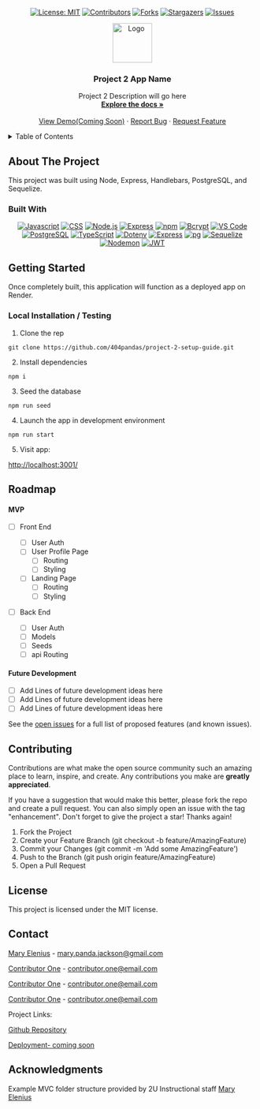 <!-- For assistance using this README for your project, reach out to your instructinoal staff. -->

<!-- TODO: Highlight "404pandas" and shift+command+L (for mac) or cntrl+shift+L (for windows) to select all instances of the example Github Username and type your Username in its place -->
<!-- TODO: Highlight "project-2-setup-guide" and shift+command+L (for mac) or cntrl+shift+L (for windows) to select all instances of the example Github Repository name and type your repostitory name in its place -->

<div align="center">

  <!-- Add additional badges using the following format: -->
  <!-- ![Name](urlToShieldHere)(urlToGithubHere) -->

[![License: MIT](https://img.shields.io/badge/License-MIT-yellow.svg)](https://opensource.org/licenses/MIT)
[![Contributors](https://img.shields.io/github/contributors/404pandas/project-2-setup-guide.svg?style=plastic&logo=appveyor)](https://github.com/404pandas/project-2-setup-guide/graphs/contributors)
[![Forks](https://img.shields.io/github/forks/404pandas/project-2-setup-guide.svg?style=plastic&logo=appveyor)](https://github.com/404pandas/project-2-setup-guide/network/members)
[![Stargazers](https://img.shields.io/github/stars/404pandas/project-2-setup-guide.svg?style=plastic&logo=appveyor)](https://github.com/404pandas/project-2-setup-guide/stargazers)
[![Issues](https://img.shields.io/github/issues/404pandas/project-2-setup-guide.svg?style=plastic&logo=appveyor)](https://github.com/404pandas/project-2-setup-guide/issues)

</div>

<!-- PROJECT LOGO -->

<div align="center">
  <a href="https://github.com/404pandas/project-2-setup-guide">
  <!-- TODO: Correct this file path to a logo if you would like one; otherwise, delete this a href -->
    <img src="./public/images/" alt="Logo" width="80" height="80">
  </a>

<!-- TODO: Edit App name -->
  <h3 align="center">Project 2 App Name</h3>

  <p align="center">
  <!-- TODO: Edit App description -->
    Project 2 Description will go here    <br />
    <a href="https://github.com/404pandas/project-2-setup-guide"><strong>Explore the docs »</strong></a>
    <br />
    <br />
    <!-- TODO: Edit deployment link -->
    <a href="https://github.com/404pandas/project-2-setup-guide">View Demo(Coming Soon)</a>
    ·
    <a href="https://github.com/404pandas/project-2-setup-guide/issues">Report Bug</a>
    ·
    <a href="https://github.com/404pandas/project-2-setup-guide/issues">Request Feature</a>

  </p>
</div>

<!-- TABLE OF CONTENTS -->
<details>
  <summary>Table of Contents</summary>
  <ol>
    <li>
      <a href="#about-the-project">About The Project</a>
      <ul>
        <li><a href="#built-with">Built With</a></li>
      </ul>
    </li>
    <li>
      <a href="#getting-started">Getting Started</a>
      <ul>
        <li><a href="#installation">Installation</a></li>
      </ul>
    </li>
    <li><a href="#usage">Usage</a></li>
    <li><a href="#roadmap">Roadmap</a></li>
    <li><a href="#contributing">Contributing</a></li>
    <li><a href="#license">License</a></li>
    <li><a href="#contact">Contact</a></li>
    <li><a href="#acknowledgments">Acknowledgments</a></li>
  </ol>
</details>

<!-- ABOUT THE PROJECT -->

## About The Project

<!-- TODO: add your screenshots or demo videos here -->
<!-- Add screenshots using the following format: -->
<!-- ![Screenshot alt description](directPathOfScreenshots) -->
<!-- Add video demos using the following format: -->
<!-- ![Video alt description](directPathOfVideos) -->

This project was built using Node, Express, Handlebars, PostgreSQL, and Sequelize.

### Built With

<div align="center">

<!-- TODO: Add any additional badges as needed. For more info, visit: https://github.com/404pandas/empty-resources/blob/main/assets/images/shields.md -->

[![Javascript](https://img.shields.io/badge/Language-JavaScript-ff0000?style=plastic&logo=JavaScript&logoWidth=10)](https://javascript.info/)
[![CSS](https://img.shields.io/badge/Language-CSS-ff8000?style=plastic&logo=CSS3&logoWidth=10)](https://developer.mozilla.org/en-US/docs/Web/CSS)
[![Node.js](https://img.shields.io/badge/Framework-Node.js-ffff00?style=plastic&logo=Node.js&logoWidth=10)](https://nodejs.org/en/)
[![Express](https://img.shields.io/badge/Framework-Express-80ff00?style=plastic&logo=Express&logoWidth=10)](https://expressjs.com/)
[![npm](https://img.shields.io/badge/Tool-npm-00ff00?style=plastic&logo=npm&logoWidth=10)](https://www.npmjs.com/)
[![Bcrypt](https://img.shields.io/badge/Package-Bcrypt-00ffff?style=plastic&logo=npm&logoWidth=10)](https://www.npmjs.com/package/bcrypt)
[![VS Code](https://img.shields.io/badge/IDE-VSCode-0000ff?style=plastic&logo=VisualStudioCode&logoWidth=10)](https://code.visualstudio.com/docs)
[![PostgreSQL](https://img.shields.io/badge/Database-PostgreSQL-8000ff?style=plastic&logo=PostgreSQL&logoWidth=10)](https://www.postgresql.org/docs/)
[![TypeScript](https://img.shields.io/badge/Language-TypeScript-007ACC?style=plastic&logo=typescript&logoWidth=10)](https://www.typescriptlang.org/)
[![Dotenv](https://img.shields.io/badge/Package-Dotenv-00b894?style=plastic&logo=npm&logoWidth=10)](https://www.npmjs.com/package/dotenv)
[![Express](https://img.shields.io/badge/Framework-Express-80ff00?style=plastic&logo=express&logoWidth=10)](https://expressjs.com/)
[![pg](https://img.shields.io/badge/Package-pg-0984e3?style=plastic&logo=postgresql&logoWidth=10)](https://www.npmjs.com/package/pg)
[![Sequelize](https://img.shields.io/badge/Package-Sequelize-6c5ce7?style=plastic&logo=sequelize&logoWidth=10)](https://sequelize.org/)
[![Nodemon](https://img.shields.io/badge/DevDependency-Nodemon-d63031?style=plastic&logo=nodemon&logoWidth=10)](https://www.npmjs.com/package/nodemon)
[![JWT](https://img.shields.io/badge/Package-JWT-000000?style=plastic&logo=jsonwebtokens&logoWidth=10)](https://jwt.io/)


</div>

<!-- GETTING STARTED -->

## Getting Started

Once completely built, this application will function as a deployed app on Render.

### Local Installation / Testing

1. Clone the rep

```
git clone https://github.com/404pandas/project-2-setup-guide.git
```

2. Install dependencies

```
npm i
```

3. Seed the database

```
npm run seed
```

4. Launch the app in development environment

```
npm run start
```

5. Visit app:

[http://localhost:3001/](http://localhost:3001/)

<!-- ROADMAP -->

## Roadmap

<!-- TODO: Plan out rough roadmap here -->

#### MVP

<!-- This is a nested check-box that displays a nice checked or unchecked list on your Github repo to show your visitor's a quick road map! -->

- [ ] Front End

  - [ ] User Auth
  - [ ] User Profile Page
    - [ ] Routing
    - [ ] Styling
  - [ ] Landing Page
    - [ ] Routing
    - [ ] Styling

- [ ] Back End
  - [ ] User Auth
  - [ ] Models
  - [ ] Seeds
  - [ ] api Routing

#### Future Development

- [ ] Add Lines of future development ideas here
- [ ] Add Lines of future development ideas here
- [ ] Add Lines of future development ideas here

See the [open issues](https://github.com/404pandas/project-2-setup-guide/issues) for a full list of proposed features (and known issues).

<!-- CONTRIBUTING -->

## Contributing

Contributions are what make the open source community such an amazing place to learn, inspire, and create. Any contributions you make are **greatly appreciated**.

If you have a suggestion that would make this better, please fork the repo and create a pull request. You can also simply open an issue with the tag "enhancement".
Don't forget to give the project a star! Thanks again!

1. Fork the Project
2. Create your Feature Branch (git checkout -b feature/AmazingFeature)
3. Commit your Changes (git commit -m 'Add some AmazingFeature')
4. Push to the Branch (git push origin feature/AmazingFeature)
5. Open a Pull Request

<!-- LICENSE -->

## License

This project is licensed under the MIT license.

<!-- CONTACT -->

## Contact

<!-- TODO: Add your name, portfolio link, and email if you would like here -->

[Mary Elenius](https://maryelenius.com/) - mary.panda.jackson@gmail.com

[Contributor One](https://maryelenius.com/) - contributor.one@email.com

[Contributor One](https://maryelenius.com/) - contributor.one@email.com

[Contributor One](https://maryelenius.com/) - contributor.one@email.com

Project Links:

[Github Repository](https://github.com/404pandas/project-2-setup-guide)

<!-- TODO: add your deployment link here -->

[Deployment- coming soon](https://google.com)

<!-- ACKNOWLEDGMENTS -->

## Acknowledgments

<!-- TODO: Add any acknowledgements you would like here -->

Example MVC folder structure provided by 2U Instructional staff [Mary Elenius](https://maryelenius.com/)
